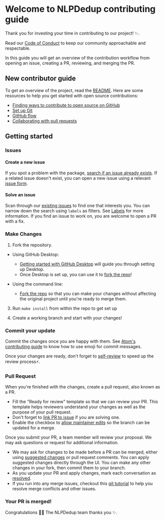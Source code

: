 # Welcome to NLPDedup contributing guide

Thank you for investing your time in contributing to our project! :sparkles:.

Read our [Code of Conduct](./CODE_OF_CONDUCT.md) to keep our community approachable and
respectable.

In this guide you will get an overview of the contribution workflow from opening an
issue, creating a PR, reviewing, and merging the PR.


## New contributor guide

To get an overview of the project, read the [README](README.md). Here are some
resources to help you get started with open source contributions:

- [Finding ways to contribute to open source on GitHub](https://docs.github.com/en/get-started/exploring-projects-on-github/finding-ways-to-contribute-to-open-source-on-github)
- [Set up Git](https://docs.github.com/en/get-started/quickstart/set-up-git)
- [GitHub flow](https://docs.github.com/en/get-started/quickstart/github-flow)
- [Collaborating with pull requests](https://docs.github.com/en/github/collaborating-with-pull-requests)


## Getting started

### Issues

#### Create a new issue

If you spot a problem with the package, [search if an issue already
exists](https://docs.github.com/en/github/searching-for-information-on-github/searching-on-github/searching-issues-and-pull-requests#search-by-the-title-body-or-comments).
If a related issue doesn't exist, you can open a new issue using a relevant [issue
form](https://github.com/saattrupdan/nlp_dedup/issues).

#### Solve an issue

Scan through our [existing issues](https://github.com/saattrupdan/nlp_dedup/issues)
to find one that interests you. You can narrow down the search using `labels` as
filters. See [Labels](/contributing/how-to-use-labels.md) for more information. If you
find an issue to work on, you are welcome to open a PR with a fix.

### Make Changes

1. Fork the repository.
- Using GitHub Desktop:
  - [Getting started with GitHub Desktop](https://docs.github.com/en/desktop/installing-and-configuring-github-desktop/getting-started-with-github-desktop) will guide you through setting up Desktop.
  - Once Desktop is set up, you can use it to [fork the repo](https://docs.github.com/en/desktop/contributing-and-collaborating-using-github-desktop/cloning-and-forking-repositories-from-github-desktop)!

- Using the command line:
  - [Fork the repo](https://docs.github.com/en/github/getting-started-with-github/fork-a-repo#fork-an-example-repository) so that you can make your changes without affecting the original project until you're ready to merge them.

3. Run `make install` from within the repo to get set up

4. Create a working branch and start with your changes!

### Commit your update

Commit the changes once you are happy with them. See [Atom's contributing
guide](https://github.com/atom/atom/blob/master/CONTRIBUTING.md#git-commit-messages) to
know how to use emoji for commit messages.

Once your changes are ready, don't forget to
[self-review](/contributing/self-review.md) to speed up the review process:zap:.

### Pull Request

When you're finished with the changes, create a pull request, also known as a PR.
- Fill the "Ready for review" template so that we can review your PR. This template
  helps reviewers understand your changes as well as the purpose of your pull request.
- Don't forget to [link PR to
  issue](https://docs.github.com/en/issues/tracking-your-work-with-issues/linking-a-pull-request-to-an-issue)
  if you are solving one.
- Enable the checkbox to [allow maintainer
  edits](https://docs.github.com/en/github/collaborating-with-issues-and-pull-requests/allowing-changes-to-a-pull-request-branch-created-from-a-fork)
  so the branch can be updated for a merge.

Once you submit your PR, a team member will review your proposal. We may ask
questions or request for additional information.
- We may ask for changes to be made before a PR can be merged, either using [suggested
  changes](https://docs.github.com/en/github/collaborating-with-issues-and-pull-requests/incorporating-feedback-in-your-pull-request)
  or pull request comments. You can apply suggested changes directly through the UI.
  You can make any other changes in your fork, then commit them to your branch.
- As you update your PR and apply changes, mark each conversation as
  [resolved](https://docs.github.com/en/github/collaborating-with-issues-and-pull-requests/commenting-on-a-pull-request#resolving-conversations).
- If you run into any merge issues, checkout this [git
  tutorial](https://github.com/skills/resolve-merge-conflicts) to help you resolve
  merge conflicts and other issues.

### Your PR is merged!

Congratulations :tada::tada: The NLPDedup team thanks you :sparkles:.
